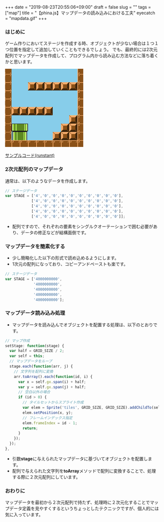 +++
date = "2019-08-23T20:55:06+09:00"
draft = false
slug = ""
tags = ["map"]
title = "【phina.js】マップデータの読み込みにおける工夫"
eyecatch = "mapdata.gif"
+++

### はじめに
ゲーム作りにおいてステージを作成する時、オブジェクトが少ない場合は１つ１つ位置を指定して追加していくこともできるでしょう。
でも、最終的には2次元配列でマップデータを作成して、プログラム内から読み込む方法などに落ち着くかと思います。

![mapdata.gif](mapdata.gif)

[サンプルコード(runstant)](https://runstant.com/alkn203/projects/9ed08533)

### 2次元配列のマップデータ
通常は、以下のようなデータを作成します。

```javascript
// ステージデータ
var STAGE = ['4','0','0','0','0','0','0','0','0','0'],
            ['4','0','0','0','0','0','0','0','0','0'],
            ['4','0','0','0','0','0','0','0','0','0'],
            ['4','0','0','0','0','0','0','0','0','0'],
            ['4','0','0','0','0','0','0','0','0','0']];
```

* 配列ですので、それぞれの要素をシングルクオーテーションで囲む必要があり、データの修正などが結構面倒です。

### マップデータを簡素化する
* 少し簡略化した以下の形式で読め込めるようにします。
* 1次元の配列になっており、コピーアンドペーストも楽です。

```javascript
// ステージデータ
var STAGE = ['4000000000',
             '4000000000',
             '4000000000',
             '4000000000',
             '4000000000'];
```

### マップデータ読み込み処理
* マップデータを読み込んでオブジェクトを配置する処理は、以下のとおりです。

```javascript
// マップ作成
setStage: function(stage) {
  var half = GRID_SIZE / 2;
  var self = this;
  // マップデータをループ
  stage.each(function(arr, j) {
    // 文字列を配列に変換
    arr.toArray().each(function(id, i) {
      var x = self.gx.span(i) + half;
      var y = self.gx.span(j) + half;
      // 空白以外の場合
      if (id > 0) {
        // タイルセットからスプライト作成
        var elem = Sprite('tiles', GRID_SIZE, GRID_SIZE).addChildTo(self.objectGroup);
        elem.setPosition(x, y);
        // フレームインデックス指定
        elem.frameIndex = id - 1;
        return;
      }
    });
  });
},
```
* 引数**stage**に与えられたマップデータに基づいてオブジェクトを配置します。
* 配列で与えられた文字列を**toArray**メソッドで配列に変換することで、処理する際に２次元配列にしています。

### おわりに
マップデータを最初から２次元配列で持たず、処理時に２次元化することでマップデータ定義を見やすくするというちょっとしたテクニックですが、個人的には気に入っています。
